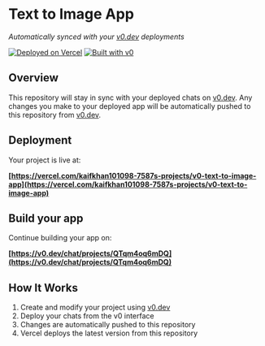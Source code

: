# Text to Image App

*Automatically synced with your [v0.dev](https://v0.dev) deployments*

[![Deployed on Vercel](https://img.shields.io/badge/Deployed%20on-Vercel-black?style=for-the-badge&logo=vercel)](https://vercel.com/kaifkhan101098-7587s-projects/v0-text-to-image-app)
[![Built with v0](https://img.shields.io/badge/Built%20with-v0.dev-black?style=for-the-badge)](https://v0.dev/chat/projects/QTqm4oq6mDQ)

## Overview

This repository will stay in sync with your deployed chats on [v0.dev](https://v0.dev).
Any changes you make to your deployed app will be automatically pushed to this repository from [v0.dev](https://v0.dev).

## Deployment

Your project is live at:

**[https://vercel.com/kaifkhan101098-7587s-projects/v0-text-to-image-app](https://vercel.com/kaifkhan101098-7587s-projects/v0-text-to-image-app)**

## Build your app

Continue building your app on:

**[https://v0.dev/chat/projects/QTqm4oq6mDQ](https://v0.dev/chat/projects/QTqm4oq6mDQ)**

## How It Works

1. Create and modify your project using [v0.dev](https://v0.dev)
2. Deploy your chats from the v0 interface
3. Changes are automatically pushed to this repository
4. Vercel deploys the latest version from this repository
